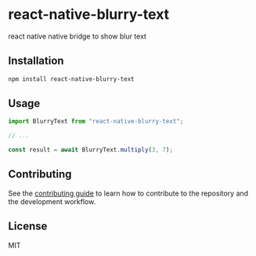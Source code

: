 # react-native-blurry-text

react native native bridge to show blur text

## Installation

```sh
npm install react-native-blurry-text
```

## Usage

```js
import BlurryText from "react-native-blurry-text";

// ...

const result = await BlurryText.multiply(3, 7);
```

## Contributing

See the [contributing guide](CONTRIBUTING.md) to learn how to contribute to the repository and the development workflow.

## License

MIT
